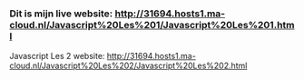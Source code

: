 ### Dit is mijn live website: http://31694.hosts1.ma-cloud.nl/Javascript%20Les%201/Javascript%20Les%201.html

Javascript Les 2 website: http://31694.hosts1.ma-cloud.nl/Javascript%20Les%202/Javascript%20Les%202.html
